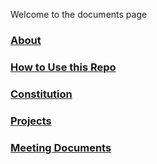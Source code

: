 Welcome to the documents page

### [About](about.md)

### [How to Use this Repo](howto.md)

### [Constitution](constitution/w24.md)

### [Projects](projects/projects.md)

### [Meeting Documents](meetings/meetings.md)